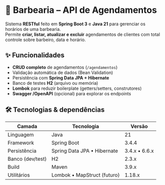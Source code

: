# 💈 Barbearia – API de Agendamentos

Sistema **RESTful** feito em **Spring Boot 3** e **Java 21** para gerenciar os horários de uma barbearia.  
Permite **criar, listar, atualizar e excluir** agendamentos de clientes com total controle sobre barbeiro, data e horário.

## ✨ Funcionalidades
- **CRUD completo** de agendamentos (`/agendamentos`)
- Validação automática de dados (Bean Validation)
- Persistência com **Spring Data JPA + Hibernate**
- Banco de testes **H2** (arquivo ou memória)
- **Lombok** para reduzir boilerplate (getters/setters, construtores)
- **Swagger /OpenAPI** (opcional) para explorar os endpoints

## 🛠️ Tecnologias & dependências
| Camada            | Tecnologia                              | Versão |
|-------------------|-----------------------------------------|--------|
| Linguagem         | Java                                    | 21     |
| Framework         | Spring Boot                             | 3.4.4  |
| Persistência      | Spring Data JPA • Hibernate             | 3.4.x • 6.6.x |
| Banco (dev/test)  | H2                                      | 2.3.x  |
| Build             | Maven                                   | 3.9.x  |
| Utilitários       | Lombok • MapStruct (futuro)             | 1.18.x |

